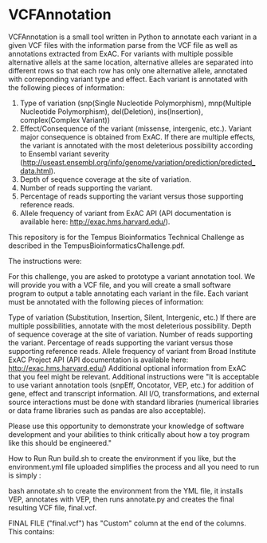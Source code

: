 # VCFAnnotation

VCFAnnotation is a small tool written in Python to annotate each variant in a given VCF files with the information 
parse from the VCF file as well as annotations extracted from ExAC. For variants with multiple possible alternative 
allels at the same location, alternative alleles are separated into different rows so that each row has only one 
alternative allele, annotated with correponding variant type and effect.
Each variant is annotated with the following pieces of information:
1. Type of variation (snp(Single Nucleotide Polymorphism), mnp(Multiple Nucleotide Polymorphism), del(Deletion), ins(Insertion), complex(Complex Variant))
2. Effect/Consequence of the variant (missense, intergenic, etc.). Variant major consequence is obtained from ExAC. If there are multiple effects, the variant is annotated with the most deleterious possibility according to Ensembl variant severity (http://useast.ensembl.org/info/genome/variation/prediction/predicted_data.html). 
3. Depth of sequence coverage at the site of variation.
4. Number of reads supporting the variant.
5. Percentage of reads supporting the variant versus those supporting reference reads.
6. Allele frequency of variant from ExAC API (API documentation is available here:
http://exac.hms.harvard.edu/).

This repository is for the Tempus Bioinformatics Technical Challenge as described in the TempusBioinformaticsChallenge.pdf.

The instructions were:

For this challenge, you are asked to prototype a variant annotation tool. We will provide you with a VCF file, and you will create a small software program to output a table annotating each variant in the file. Each variant must be annotated with the following pieces of information:

Type of variation (Substitution, Insertion, Silent, Intergenic, etc.) If there are multiple possibilities, annotate with the most deleterious possibility.
Depth of sequence coverage at the site of variation.
Number of reads supporting the variant.
Percentage of reads supporting the variant versus those supporting reference reads.
Allele frequency of variant from Broad Institute ExAC Project API (API documentation is available here: http://exac.hms.harvard.edu/)
Additional optional information from ExAC that you feel might be relevant.
Additional instructions were "It is acceptable to use variant annotation tools (snpEff, Oncotator, VEP, etc.) for addition of gene, effect and transcript information. All I/O, transformations, and external source interactions must be done with standard libraries (numerical libraries or data frame libraries such as pandas are also acceptable).

Please use this opportunity to demonstrate your knowledge of software development and your abilities to think critically about how a toy program like this should be engineered."

How to Run
Run build.sh to create the environment if you like, but the environment.yml file uploaded simplifies the process and all you need to run is simply :

bash annotate.sh
to create the environment from the YML file, it installs VEP, annotates with VEP, then runs annotate.py and creates the final resulting VCF file, final.vcf.

FINAL FILE ("final.vcf") has "Custom" column at the end of the columns. This contains:
